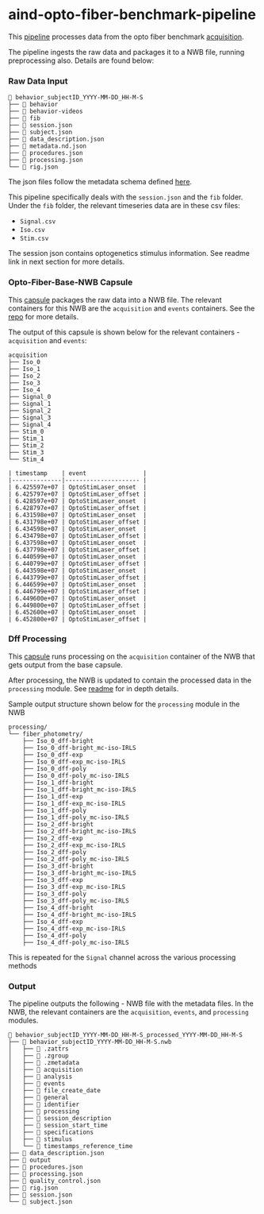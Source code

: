 # aind-opto-fiber-benchmark-pipeline

This [pipeline](https://codeocean.allenneuraldynamics.org/capsule/2735201/tree) processes data from the opto fiber benchmark [acquisition](https://github.com/AllenNeuralDynamics/FIP_DAQ_Control_IndicatorBenchmarking).

The pipeline ingests the raw data and packages it to a NWB file, running preprocessing also. Details are found below:

### Raw Data Input
```
📂 behavior_subjectID_YYYY-MM-DD_HH-M-S
├── 📂 behavior
├── 📂 behavior-videos
├── 📂 fib
├── 📄 session.json
├── 📄 subject.json
├── 📄 data_description.json
├── 📄 metadata.nd.json
├── 📄 procedures.json
├── 📄 processing.json
└── 📄 rig.json
```

The json files follow the metadata schema defined [here](https://github.com/AllenNeuralDynamics/aind-data-schema).

This pipeline specifically deals with the `session.json` and the `fib` folder. Under the `fib` folder, the relevant timeseries data are in these csv files: 
  - `Signal.csv`
  - `Iso.csv`
  - `Stim.csv`

The session json contains optogenetics stimulus information. See readme link in next section for more details.

### Opto-Fiber-Base-NWB Capsule 
This [capsule](https://codeocean.allenneuraldynamics.org/capsule/4644449/tree) packages the raw data into a NWB file. The relevant containers for this NWB are the `acquisition` and `events` containers. See the [repo](https://github.com/AllenNeuralDynamics/aind-opto-fiber-benchmark-nwb-base-capsule) for more details.

The output of this capsule is shown below for the relevant containers - `acquisition` and `events`:

```
acquisition
├── Iso_0
├── Iso_1
├── Iso_2
├── Iso_3
├── Iso_4
├── Signal_0
├── Signal_1
├── Signal_2
├── Signal_3
├── Signal_4
├── Stim_0
├── Stim_1
├── Stim_2
├── Stim_3
└── Stim_4
```

```
| timestamp    | event                |
|--------------|--------------------- |
| 6.425597e+07 | OptoStimLaser_onset  |
| 6.425797e+07 | OptoStimLaser_offset |
| 6.428597e+07 | OptoStimLaser_onset  |
| 6.428797e+07 | OptoStimLaser_offset |
| 6.431598e+07 | OptoStimLaser_onset  |
| 6.431798e+07 | OptoStimLaser_offset |
| 6.434598e+07 | OptoStimLaser_onset  |
| 6.434798e+07 | OptoStimLaser_offset |
| 6.437598e+07 | OptoStimLaser_onset  |
| 6.437798e+07 | OptoStimLaser_offset |
| 6.440599e+07 | OptoStimLaser_onset  |
| 6.440799e+07 | OptoStimLaser_offset |
| 6.443598e+07 | OptoStimLaser_onset  |
| 6.443799e+07 | OptoStimLaser_offset |
| 6.446599e+07 | OptoStimLaser_onset  |
| 6.446799e+07 | OptoStimLaser_offset |
| 6.449600e+07 | OptoStimLaser_onset  |
| 6.449800e+07 | OptoStimLaser_offset |
| 6.452600e+07 | OptoStimLaser_onset  |
| 6.452800e+07 | OptoStimLaser_offset |
```

### Dff Processing
This [capsule](https://codeocean.allenneuraldynamics.org/capsule/1001867/tree) runs processing on the `acquisition` container of the NWB that gets output from the base capsule.

After processing, the NWB is updated to contain the processed data in the `processing` module. See [readme](https://github.com/AllenNeuralDynamics/aind-fip-dff) for in depth details.

Sample output structure shown below for the `processing` module in the NWB

```
processing/
└── fiber_photometry/
    ├── Iso_0_dff-bright
    ├── Iso_0_dff-bright_mc-iso-IRLS
    ├── Iso_0_dff-exp
    ├── Iso_0_dff-exp_mc-iso-IRLS
    ├── Iso_0_dff-poly
    ├── Iso_0_dff-poly_mc-iso-IRLS
    ├── Iso_1_dff-bright
    ├── Iso_1_dff-bright_mc-iso-IRLS
    ├── Iso_1_dff-exp
    ├── Iso_1_dff-exp_mc-iso-IRLS
    ├── Iso_1_dff-poly
    ├── Iso_1_dff-poly_mc-iso-IRLS
    ├── Iso_2_dff-bright
    ├── Iso_2_dff-bright_mc-iso-IRLS
    ├── Iso_2_dff-exp
    ├── Iso_2_dff-exp_mc-iso-IRLS
    ├── Iso_2_dff-poly
    ├── Iso_2_dff-poly_mc-iso-IRLS
    ├── Iso_3_dff-bright
    ├── Iso_3_dff-bright_mc-iso-IRLS
    ├── Iso_3_dff-exp
    ├── Iso_3_dff-exp_mc-iso-IRLS
    ├── Iso_3_dff-poly
    ├── Iso_3_dff-poly_mc-iso-IRLS
    ├── Iso_4_dff-bright
    ├── Iso_4_dff-bright_mc-iso-IRLS
    ├── Iso_4_dff-exp
    ├── Iso_4_dff-exp_mc-iso-IRLS
    ├── Iso_4_dff-poly
    ├── Iso_4_dff-poly_mc-iso-IRLS
```

This is repeated for the `Signal` channel across the various processing methods

### Output
The pipeline outputs the following - NWB file with the metadata files. In the NWB, the relevant containers are the `acquisition`, `events`, and `processing` modules.

```
📂 behavior_subjectID_YYYY-MM-DD_HH-M-S_processed_YYYY-MM-DD_HH-M-S
├── 📂 behavior_subjectID_YYYY-MM-DD_HH-M-S.nwb
│   ├── 📄 .zattrs
│   ├── 📄 .zgroup
│   ├── 📄 .zmetadata
│   ├── 📂 acquisition
│   ├── 📂 analysis
│   ├── 📂 events
│   ├── 📂 file_create_date
│   ├── 📂 general
│   ├── 📂 identifier
│   ├── 📂 processing
│   ├── 📂 session_description
│   ├── 📂 session_start_time
│   ├── 📂 specifications
│   ├── 📂 stimulus
│   └── 📂 timestamps_reference_time
├── 📄 data_description.json
├── 📄 output
├── 📄 procedures.json
├── 📄 processing.json
├── 📄 quality_control.json
├── 📄 rig.json
├── 📄 session.json
└── 📄 subject.json
```

